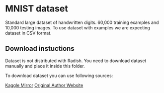 # MNIST dataset

Standard large dataset of handwritten digits. 60,000 training examples and 10,000 testing images. To use dataset with examples we are expecting dataset in CSV format.

## Download instuctions

Dataset is not distributed with Radish. You need to download dataset manually and place it inside this folder.

To download dataset you can use following sources:

[Kaggle Mirror](https://www.kaggle.com/datasets/oddrationale/mnist-in-csv)
[Original Author Website](https://pjreddie.com/projects/mnist-in-csv/)